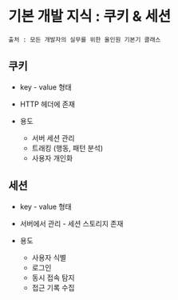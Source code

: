 # 기본 개발 지식 : 쿠키 & 세션

```
출처 : 모든 개발자의 실무를 위한 올인원 기본기 클래스
```



## 쿠키

- key - value 형태

- HTTP 헤더에 존재
- 용도
  - 서버 세션 관리
  - 트래킹 (행동, 패턴 분석)
  - 사용자 개인화



## 세션

- key - value 형태

- 서버에서 관리 - 세션 스토리지 존재
- 용도
  - 사용자 식별
  - 로그인
  - 동시 접속 탐지
  - 접근 기록 수집

